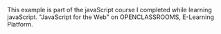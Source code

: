 This example is part of the javaScript course I completed while learning javaScript. "JavaScript for the Web" on OPENCLASSROOMS, E-Learning Platform.
